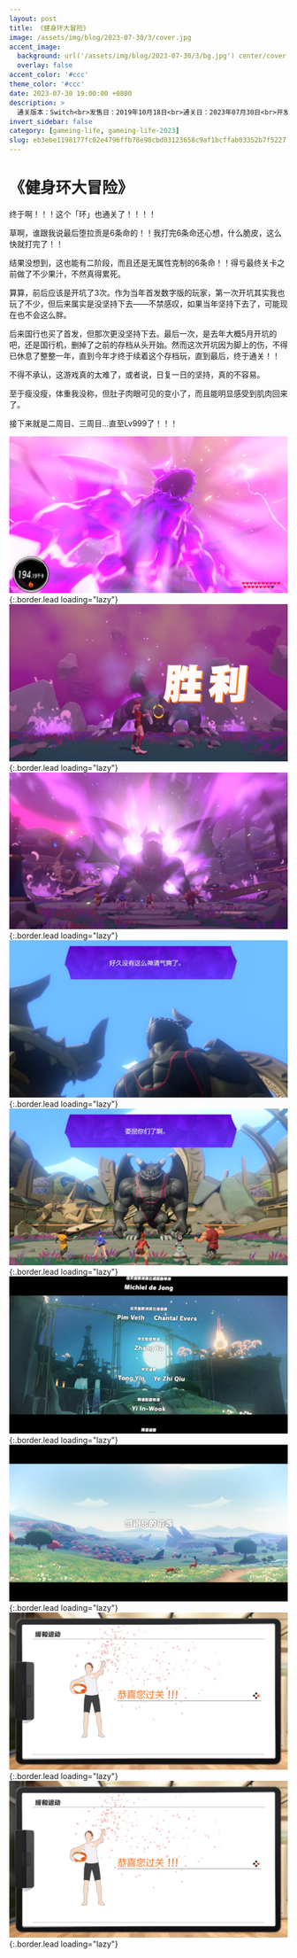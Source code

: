 ```yaml
---
layout: post
title: 《健身环大冒险》
image: /assets/img/blog/2023-07-30/3/cover.jpg
accent_image: 
  background: url('/assets/img/blog/2023-07-30/3/bg.jpg') center/cover
  overlay: false
accent_color: '#ccc'
theme_color: '#ccc'
date: 2023-07-30 19:00:00 +0800
description: >
  通关版本：Switch<br>发售日：2019年10月18日<br>通关日：2023年07月30日<br>开发商：Nintendo<br>发行商：Nintendo
invert_sidebar: false
category: [gameing-life, gameing-life-2023]
slug: eb3ebe1198177fc02e4796ffb78e98cbd03123658c9af1bcffab03352b7f5227
---
```


# 《健身环大冒险》

终于啊！！！这个「环」也通关了！！！！

草啊，谁跟我说最后堕拉贡是6条命的！！我打完6条命还心想，什么脆皮，这么快就打完了！！

结果没想到，这也能有二阶段，而且还是无属性克制的6条命！！得亏最终关卡之前做了不少果汁，不然真得累死。

算算，前后应该是开坑了3次。作为当年首发数字版的玩家，第一次开坑其实我也玩了不少，但后来属实是没坚持下去——不禁感叹，如果当年坚持下去了，可能现在也不会这么胖。

后来国行也买了首发，但那次更没坚持下去。最后一次，是去年大概5月开坑的吧，还是国行机，删掉了之前的存档从头开始。然而这次开坑因为脚上的伤，不得已休息了整整一年，直到今年才终于续着这个存档玩，直到最后，终于通关！！

不得不承认，这游戏真的太难了，或者说，日复一日的坚持，真的不容易。

至于瘦没瘦，体重我没称，但肚子肉眼可见的变小了，而且能明显感受到肌肉回来了。

接下来就是二周目、三周目...直至Lv999了！！！

![](/assets/img/blog/2023-07-30/3/1.jpg){:.border.lead loading="lazy"}
![](/assets/img/blog/2023-07-30/3/2.jpg){:.border.lead loading="lazy"}
![](/assets/img/blog/2023-07-30/3/3.jpg){:.border.lead loading="lazy"}
![](/assets/img/blog/2023-07-30/3/4.jpg){:.border.lead loading="lazy"}
![](/assets/img/blog/2023-07-30/3/5.jpg){:.border.lead loading="lazy"}
![](/assets/img/blog/2023-07-30/3/6.jpg){:.border.lead loading="lazy"}
![](/assets/img/blog/2023-07-30/3/7.jpg){:.border.lead loading="lazy"}
![](/assets/img/blog/2023-07-30/3/8.jpg){:.border.lead loading="lazy"}
![](/assets/img/blog/2023-07-30/3/8.jpg){:.border.lead loading="lazy"}